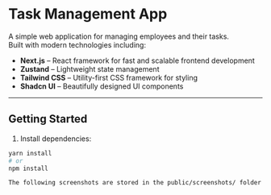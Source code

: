# Task Management App

A simple web application for managing employees and their tasks.  
Built with modern technologies including:

- **Next.js** – React framework for fast and scalable frontend development  
- **Zustand** – Lightweight state management  
- **Tailwind CSS** – Utility-first CSS framework for styling  
- **Shadcn UI** – Beautifully designed UI components

---

## Getting Started

1. Install dependencies:
```bash
yarn install
# or
npm install

The following screenshots are stored in the public/screenshots/ folder and displayed